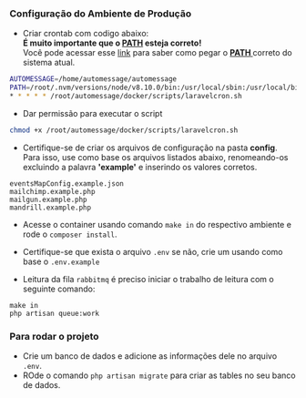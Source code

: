 ### Configuração do Ambiente de Produção
* Criar crontab com codigo abaixo:<br/>
<b>É muito importante que o <u>PATH</u> esteja correto!</b><br>
Você pode acessar esse [link](https://askubuntu.com/questions/23009/why-crontab-scripts-are-not-working) para saber como pegar o <b><u> PATH </u></b> correto do sistema atual.
```bash
AUTOMESSAGE=/home/automessage/automessage
PATH=/root/.nvm/versions/node/v8.10.0/bin:/usr/local/sbin:/usr/local/bin:/usr/sbin:/usr/bin:/sbin:/bin:/usr/games:/usr/local/games:/snap/bin
* * * * * /root/automessage/docker/scripts/laravelcron.sh
```
* Dar permissão para executar o script
```bash
chmod +x /root/automessage/docker/scripts/laravelcron.sh
```

* Certifique-se de criar os arquivos de configuração na pasta <b>config</b>. Para isso, use como base os arquivos listados abaixo, renomeando-os excluindo a palavra <b>'example'</b> e inserindo os valores corretos.
```
eventsMapConfig.example.json
mailchimp.example.php
mailgun.example.php
mandrill.example.php
```

* Acesse o container usando comando `make in` do respectivo ambiente e rode o `composer install`.

* Certifique-se que exista o arquivo `.env` se não, crie um usando como base o `.env.example`

* Leitura da fila `rabbitmq` é preciso iniciar o trabalho de leitura com o seguinte comando:
```
make in
php artisan queue:work
```
### Para rodar o projeto

* Crie um banco de dados e adicione as informações dele no arquivo `.env`. 
* ROde o comando `php artisan migrate` para criar as tables no seu banco de dados.
